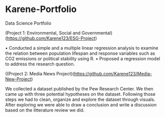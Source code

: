 # Karene-Portfolio
Data Science Portfolio

(Project 1: Environmental, Social and Governmental)(https://github.com/Karene123/ESG-Project)

•	Conducted a simple and a multiple linear regression analysis to examine the relation between population lifespan and response variables such as CO2 emissions or political stability using R.
• Proposed a regression model to address the research question. 

((Project 2: Media News Project)(https://github.com/Karene123/Media-New-Project)

We collected a dataset published by the Pew Research Center. We then came up with three potential hypotheses on the dataset. Following those steps we had to clean, organize and explore the dataset through visuals. After exploring we were able to draw a conclusion and write a discussion based on the litterature review we did. 
